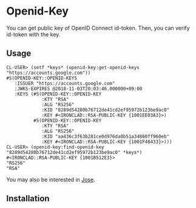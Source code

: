 # Openid-Key

You can get public key of OpenID Connect id-token.
Then, you can verify id-token with the key.

## Usage

```
CL-USER> (setf *keys* (openid-key:get-openid-keys "https://accounts.google.com"))
#S(OPENID-KEY::OPENID-KEYS
   :ISSUER "https://accounts.google.com"
   :JWKS-EXPIRES @2018-11-03T20:03:46.000000+09:00
   :KEYS (#S(OPENID-KEY::OPENID-KEY
             :KTY "RSA"
             :ALG "RS256"
             :KID "8289d54280b76712de41cd2ef95972b123be9ac0"
             :KEY #<IRONCLAD::RSA-PUBLIC-KEY {1001EE03A3}>)
          #S(OPENID-KEY::OPENID-KEY
             :KTY "RSA"
             :ALG "RS256"
             :KID "aa436c3f63b281ce0d976da0b51a34860ff960eb"
             :KEY #<IRONCLAD::RSA-PUBLIC-KEY {1001F40433}>)))
CL-USER> (openid-key:find-openid-key "8289d54280b76712de41cd2ef95972b123be9ac0" *keys*)
#<IRONCLAD::RSA-PUBLIC-KEY {1001B512E3}>
"RS256"
"RSA"
```

You may also be interested in [Jose][Jose].

## Installation


[Jose]: http://quickdocs.org/jose/
